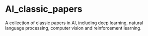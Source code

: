 # AI_classic_papers
A collection of classic papers in AI, including deep learning, natural language processing, computer vision and reinforcement learning.
